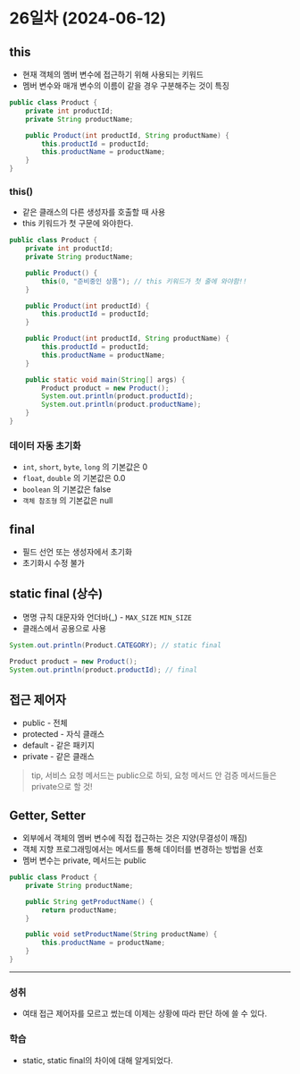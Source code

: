 # 26일차 (2024-06-12)

## this
- 현재 객체의 멤버 변수에 접근하기 위해 사용되는 키워드
- 멤버 변수와 매개 변수의 이름이 같을 경우 구분해주는 것이 특징
```java
public class Product {
    private int productId;
    private String productName;

    public Product(int productId, String productName) {
        this.productId = productId;
        this.productName = productName;
    }
}
```

### this()
- 같은 클래스의 다른 생성자를 호출할 때 사용
- this 키워드가 첫 구문에 와야한다.
```java
public class Product {
    private int productId;
    private String productName;

    public Product() {
        this(0, "준비중인 상품"); // this 키워드가 첫 줄에 와야함!!
    }

    public Product(int productId) {
        this.productId = productId;
    }

    public Product(int productId, String productName) {
        this.productId = productId;
        this.productName = productName;
    }

    public static void main(String[] args) {
        Product product = new Product();
        System.out.println(product.productId);
        System.out.println(product.productName);
    }
}
```

### 데이터 자동 초기화
- `int`, `short`, `byte`, `long` 의 기본값은 0
- `float`, `double` 의 기본값은 0.0
- `boolean` 의 기본값은 false
- `객체 참조형` 의 기본값은 null

## final
- 필드 선언 또는 생성자에서 초기화
- 초기화시 수정 불가

## static final (상수)
- 명명 규칙 대문자와 언더바(_) - `MAX_SIZE` `MIN_SIZE`
- 클래스에서 공용으로 사용
```java
System.out.println(Product.CATEGORY); // static final

Product product = new Product();
System.out.println(product.productId); // final
```

## 접근 제어자

- public - 전체
- protected - 자식 클래스
- default - 같은 패키지
- private - 같은 클래스

> tip, 서비스 요청 메서드는 public으로 하되, 요청 메서드 안 검증 메서드들은 private으로 할 것!

## Getter, Setter
- 외부에서 객체의 멤버 변수에 직접 접근하는 것은 지양(무결성이 깨짐)
- 객체 지향 프로그래밍에서는 메서드를 통해 데이터를 변경하는 방법을 선호
- 멤버 변수는 private, 메서드는 public

```java
public class Product {
    private String productName;

    public String getProductName() {
        return productName;
    }

    public void setProductName(String productName) {
        this.productName = productName;
    }
}
```

---

### 성취
- 여태 접근 제어자를 모르고 썼는데 이제는 상황에 따라 판단 하에 쓸 수 있다.

### 학습
- static, static final의 차이에 대해 알게되었다.
